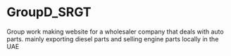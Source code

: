 # GroupD_SRGT

Group work making website for a wholesaler company that deals with auto parts. mainly exporting diesel parts and selling engine parts locally in the UAE

